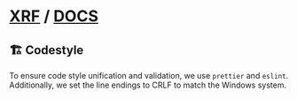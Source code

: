 # [XRF](../README.md) / [DOCS](./README.md)

## 🏗️ Codestyle

To ensure code style unification and validation, we use `prettier` and `eslint`. <br/>
Additionally, we set the line endings to CRLF to match the Windows system.
